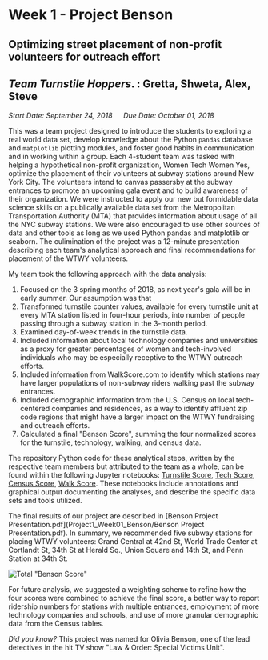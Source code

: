# Week 1 - Project Benson
## Optimizing street placement of non-profit volunteers for outreach effort

## _Team Turnstile Hoppers_. :  Gretta, Shweta, Alex, Steve
_Start Date: September 24, 2018_ &emsp; _Due Date: October 01, 2018_

This was a team project designed to introduce the students to exploring a real world data set, develop knowledge about the Python ```pandas``` database and ```matplotlib``` plotting modules, and foster good habits in communication and in working within a group. Each 4-student team was tasked with helping a hypothetical non-profit organization, Women Tech Women Yes, optimize the placement of their volunteers at subway stations around New York City. The volunteers intend to canvas passersby at the subway entrances to promote an upcoming gala event and to build awareness of their organization. We were instructed to apply our new but formidable data science skills on a publically available data set from the Metropolitan Transportation Authority (MTA) that provides information about usage of all the NYC subway stations. We were also encouraged to use other sources of data and other tools as long as we used Python pandas and matplotlib or seaborn. The culimination of the project was a 12-minute presentation describing each team's analytical approach and final recommendations for placement of the WTWY volunteers.

My team took the following approach with the data analysis:
1. Focused on the 3 spring months of 2018, as next year's gala will be in early summer. Our assumption was that 
2. Transformed turnstile counter values, available for every turnstile unit at every MTA station listed in four-hour periods, into number of people passing through a subway station in the 3-month period.
3. Examined day-of-week trends in the turnstile data.
4. Included information about local technology companies and universities as a proxy for greater percentages of women and tech-involved individuals who may be especially receptive to the WTWY outreach efforts.
5. Included information from WalkScore.com to identify which stations may have larger populations of non-subway riders walking past the subway entrances.
6. Included demographic information from the U.S. Census on local tech-centered companies and residences, as a way to identify affluent zip code regions that might have a larger impact on the WTWY fundraising and outreach efforts.
7. Calculated a final "Benson Score", summing the four normalized scores for the turnstile, technology, walking, and census data.

The repository Python code for these analytical steps, written by the respective team members but attributed to the team as a whole, can be found within the following Jupyter notebooks: [Turnstile Score]('Benson_pt1_TurnstileScore.ipynb'), [Tech Score](Benson_pt2_TechScore.ipynb), [Census Score](Benson_pt3_CensusScore.ipynb), [Walk Score](Benson_pt4_WalkScore.ipynb). These notebooks include annotations and graphical output documenting the analyses, and describe the specific data sets and tools utilized.

The final results of our project are described in [Benson Project Presentation.pdf](Project1_Week01_Benson/Benson Project Presentation.pdf). In summary, we recommended five subway stations for placing WTWY volunteers: Grand Central at 42nd St, World Trade Center at Cortlandt St, 34th St at Herald Sq., Union Square and 14th St, and Penn Station at 34th St.

![Total "Benson Score"](supporting_files/Total_Benson_Score.png')

For future analysis, we suggested a weighting scheme to refine how the four scores were combined to achieve the final score, a better way to report ridership numbers for stations with multiple entrances, employment of more technology companies and schools, and use of more granular demographic data from the Census tables. 


_Did you know?_  This project was named for Olivia Benson, one of the lead detectives in the hit TV show "Law & Order: Special Victims Unit".
